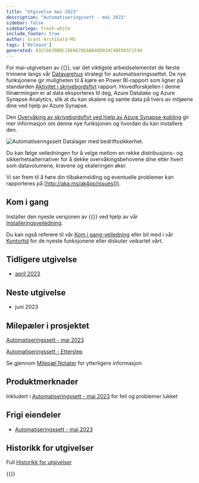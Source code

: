 ```yaml
---
title: "Utgivelse mai 2023"
description: "Automatiseringssett - mai 2023"
sidebar: false
sidebarlogo: fresh-white
include_footer: true
author: Grant-Archibald-MS
tags: ['Release']
generated: 83CC6639BDC1DE0670EABA46D024C4BF865C1F40
---
```


For mai-utgivelsen av {{<product-name>}}, var det viktigste arbeidselementet de første trinnene langs vår [Datavarehus](https://learn.microsoft.com/azure/architecture/data-guide/relational-data/data-warehousing) strategi for automatiseringssettet. De nye funksjonene gir muligheten til å kjøre en Power BI-rapport som ligner på standarden [Aktivitet i skrivebordsflyt](https://learn.microsoft.com/power-automate/desktop-flows/desktop-flow-activity) rapport. Hovedforskjellen i denne tilnærmingen er at data eksporteres til deg, Azure Datalake og Azure Synapse Analytics, slik at du kan skalere og samle data på tvers av miljøene dine ved hjelp av Azure Synapse.

Den [Overvåking av skrivebordsflyt ved hjelp av Azure Synapse-kobling](https://github.com/microsoft/powercat-automation-kit/blob/main/AutomationKit_Flow_BYODL/readme.md) gir mer informasjon om denne nye funksjonen og hvordan du kan installere den.

![Automatiseringssett Datalager med bedriftssikkerhet](https://user-images.githubusercontent.com/29349597/239506755-0a7ac4fb-091d-4ef1-93ec-cf4ef0e924da.png).

Du kan følge veiledningen for å velge mellom en rekke distribusjons- og sikkerhetsalternativer for å dekke overvåkingsbehovene dine etter hvert som datavolumene, kravene og skaleringen øker.

Vi ser frem til å høre din tilbakemelding og eventuelle problemer kan rapporteres på [http://aka.ms/ak4pp/issues]().

## Kom i gang

Installer den nyeste versjonen av {{<product-name>}} ved hjelp av vår [Installeringsveiledning](/nb/get-started/install).

Du kan også referere til vår [Kom i gang-veiledning](/nb/get-started) eller bli med i vår [Kontortid](/nb/office-hours) for de nyeste funksjonene eller diskuter veikartet vårt.

## Tidligere utgivelse

- [april 2023](/nb/releases/april-2023)

## Neste utgivelse

- juni 2023

## Milepæler i prosjektet

[Automatiseringssett - mai 2023](https://github.com/orgs/microsoft/projects/486/views/12)

[Automatiseringssett - Etterslep](https://github.com/orgs/microsoft/projects/486/views/1)

Se gjennom [Milepæl Notater](/nb/releases/milestones) for ytterligere informasjon

## Produktmerknader

Inkludert i [Automatiseringssett - mai 2023](https://github.com/microsoft/powercat-automation-kit/releases/tag/AutomationKit-May2023) for feil og problemer lukket

## Frigi eiendeler

- [Automatiseringssett - mai 2023](https://github.com/microsoft/powercat-automation-kit/releases/tag/AutomationKit-May2023)

## Historikk for utgivelser

Full [Historikk for utgivelser](/nb/releases)

{{<questions name="/content/nb/releases/may-2023.json" completed="Takk for at du gir tilbakemelding" showNavigationButtons="false" locale="nb">}}
